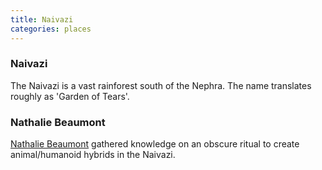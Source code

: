 ```yaml
---
title: Naivazi
categories: places
---
```


### Naivazi

The Naivazi is a vast rainforest south of the Nephra. The name translates roughly as 'Garden of Tears'.

### Nathalie Beaumont

[Nathalie Beaumont](NathalieBeaumont) gathered knowledge on an obscure ritual to create animal/humanoid hybrids in the Naivazi.
